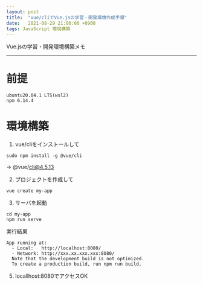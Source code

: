 ```yaml
---
layout: post
title:  "vue/cliでVue.jsの学習・開発環境作成手順"
date:   2021-08-29 21:00:00 +0900
tags: JavaScript 環境構築
---
```


Vue.jsの学習・開発環境構築メモ

---

# 前提

```
ubuntu20.04.1 LTS(wsl2)
npm 6.14.4
```
# 環境構築

1. vue/cliをインストールして
```
sudo npm install -g @vue/cli
```
→ @vue/cli@4.5.13

2. プロジェクトを作成して
```
vue create my-app
```

3. サーバを起動
```
cd my-app
npm run serve
```
実行結果
```
App running at:
  - Local:   http://localhost:8080/
  - Network: http://xxx.xx.xxx.xxx:8080/
  Note that the development build is not optimized.
  To create a production build, run npm run build.
```
5. locallhost:8080でアクセスOK
